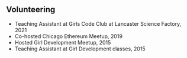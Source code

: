 ## Volunteering

- Teaching Assistant at Girls Code Club at Lancaster Science Factory, 2021
- Co-hosted Chicago Ethereum Meetup, 2019
- Hosted Girl Development Meetup, 2015
- Teaching Assistant at Girl Development classes, 2015
